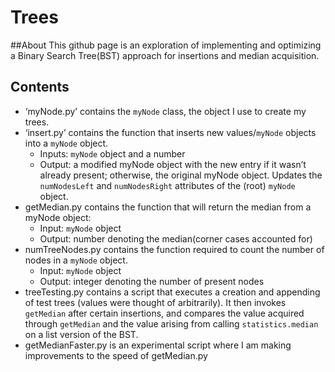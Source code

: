 # Trees
##About
This github page is an exploration of implementing and optimizing a Binary Search Tree(BST) approach for insertions and median acquisition.
## Contents
- ‘myNode.py’ contains the `myNode` class, the object I use to create my trees.
- ‘insert.py’ contains the function that inserts new values/`myNode` objects into a `myNode` object.
   - Inputs: `myNode` object and a number
   - Output:  a modified myNode object with the new entry if it wasn’t already present; otherwise, the original myNode object. Updates the `numNodesLeft` and `numNodesRight` attributes of the (root) `myNode` object.
- getMedian.py contains the function that will return the median from a myNode object:
  - Input: `myNode` object
  - Output: number denoting the median(corner cases accounted for)
- numTreeNodes.py contains the function required to count the number of nodes in a `myNode` object.
  - Input: `myNode` object
  - Output:  integer denoting the number of present nodes
- treeTesting.py contains a script that executes a creation and appending of test trees (values were thought of arbitrarily). It then invokes `getMedian` after certain insertions, and compares the value acquired through `getMedian` and the value arising from calling `statistics.median` on a list version of the BST.
- getMedianFaster.py is an experimental script where I am making improvements to the speed of getMedian.py
